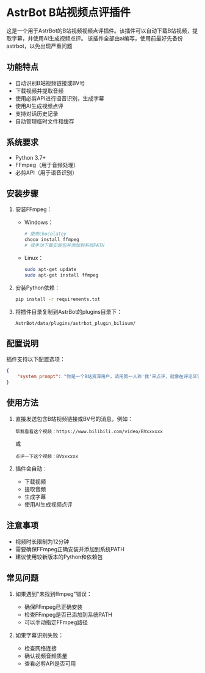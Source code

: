 # AstrBot B站视频点评插件

这是一个用于AstrBot的B站视频视频点评插件。该插件可以自动下载B站视频，提取字幕，并使用AI生成视频点评。
该插件全部由ai编写，使用前最好先备份astrbot，以免出现严重问题

## 功能特点

- 自动识别B站视频链接或BV号
- 下载视频并提取音频
- 使用必剪API进行语音识别，生成字幕
- 使用AI生成视频点评
- 支持对话历史记录
- 自动管理临时文件和缓存

## 系统要求

- Python 3.7+
- FFmpeg（用于音频处理）
- 必剪API（用于语音识别）

## 安装步骤

1. 安装FFmpeg：
   - Windows：
     ```bash
     # 使用chocolatey
     choco install ffmpeg
     # 或手动下载安装包并添加到系统PATH
     ```
   - Linux：
     ```bash
     sudo apt-get update
     sudo apt-get install ffmpeg
     ```

2. 安装Python依赖：
   ```bash
   pip install -r requirements.txt
   ```

3. 将插件目录复制到AstrBot的plugins目录下：
   ```
   AstrBot/data/plugins/astrbot_plugin_bilisum/
   ```

## 配置说明

插件支持以下配置选项：

```json
{
    "system_prompt": "你是一个B站资深用户，请用第一人称'我'来点评，就像在评论区留言一样。"
}
```

## 使用方法

1. 直接发送包含B站视频链接或BV号的消息，例如：
   ```
   帮我看看这个视频：https://www.bilibili.com/video/BVxxxxxx
   ```
   或
   ```
   点评一下这个视频：BVxxxxxx
   ```

2. 插件会自动：
   - 下载视频
   - 提取音频
   - 生成字幕
   - 使用AI生成视频点评

## 注意事项

- 视频时长限制为12分钟
- 需要确保FFmpeg正确安装并添加到系统PATH
- 建议使用较新版本的Python和依赖包

## 常见问题

1. 如果遇到"未找到ffmpeg"错误：
   - 确保FFmpeg已正确安装
   - 检查FFmpeg是否已添加到系统PATH
   - 可以手动指定FFmpeg路径

2. 如果字幕识别失败：
   - 检查网络连接
   - 确认视频音频质量
   - 查看必剪API是否可用
